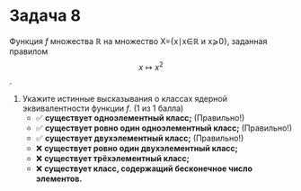 # Задача 8

Функция *f* множества ℝ на множество X={x∣x∈ℝ и x⩾0}, заданная правилом $$x↦x^2$$.

1.  Укажите истинные высказывания о классах ядерной эквивалентности функции *f*. (1 из 1 балла)
    * ✅ **существует одноэлементный класс;** (Правильно!)
    * ✅ **существует ровно один одноэлементный класс;** (Правильно!)
    * ✅ **существует двухэлементный класс;** (Правильно!)
    * ❌ **существует ровно один двухэлементный класс;**
    * ❌ **существует трёхэлементный класс;**
    * ❌ **существует класс, содержащий бесконечное число элементов.**
